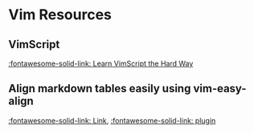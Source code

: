 Vim Resources
===

VimScript
---
[:fontawesome-solid-link: Learn VimScript the Hard Way](https://learnvimscriptthehardway.stevelosh.com/)

Align markdown tables easily using vim-easy-align
---
[:fontawesome-solid-link: Link](https://thoughtbot.com/blog/align-github-flavored-markdown-tables-in-vim), [:fontawesome-solid-link: plugin](https://github.com/junegunn/vim-easy-align)
